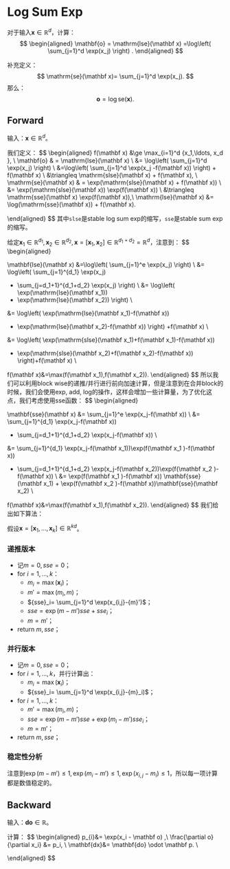 # Log Sum Exp

对于输入$\mathbf x\in \mathbb R^d$，计算：
$$
\begin{aligned}
\mathbf{o}
 = \mathrm{lse}(\mathbf x) =\log\left(
\sum_{j=1}^d \exp(x_j)
\right) .
\end{aligned}
$$

补充定义：
$$
\mathrm{se}(\mathbf x)=
\sum_{j=1}^d \exp(x_j).
$$
那么：
$$
\mathbf o= \log\mathrm{se}(\mathbf x).
$$




## Forward

输入：$\mathbf x\in \mathbb R^d$。

我们定义：
$$
\begin{aligned}
f(\mathbf x) &\ge  \max_{i=1}^d \{x_1,\ldots, x_d \}, \\
\mathbf{o}
 & = \mathrm{lse}(\mathbf x) \\
 &= \log\left(
\sum_{j=1}^d \exp(x_j)
\right)  \\
&=\log\left(
\sum_{j=1}^d \exp(x_j -f(\mathbf x))
\right) + f(\mathbf x) \\
&\triangleq \mathrm{slse}(\mathbf x) +  f(\mathbf x), \\
\mathrm{se}(\mathbf x) & = \exp(\mathrm{slse}(\mathbf x) +  f(\mathbf x)) \\
&= \exp(\mathrm{slse}(\mathbf x)) \exp(f(\mathbf x)) \\
&\triangleq \mathrm{sse}(\mathbf x) \exp(f(\mathbf x)),\\
\mathrm{lse}(\mathbf x)
&= \log(\mathrm{sse}(\mathbf x)) + f(\mathbf x).

\end{aligned}
$$
其中`slse`是stable log sum exp的缩写，`sse`是stable sum exp的缩写。

给定$\mathbf x_1 \in \mathbb R^{d_1}, \mathbf x_2 \in \mathbb R^{d_2}, \mathbf x=[\mathbf x_1, \mathbf x_2]\in \mathbb R^{d_1+d_2}=\mathbb R^{d}$，注意到：
$$
\begin{aligned}

\mathbf{lse}(\mathbf x) &=\log\left(
\sum_{j=1}^e \exp(x_j)
\right) \\
&=  \log\left(
\sum_{j=1}^{d_1} \exp(x_j)
+ \sum_{j=d_1+1}^{d_1+d_2} \exp(x_j)
\right) \\
&= \log\left(
\exp(\mathrm{lse}(\mathbf x_1))
+ \exp(\mathrm{lse}(\mathbf x_2))
\right) \\

&= \log\left(
\exp(\mathrm{lse}(\mathbf x_1)-f(\mathbf x))
+ \exp(\mathrm{lse}(\mathbf x_2)-f(\mathbf x))
\right) +f(\mathbf x) \\



&= \log\left(
\exp(\mathrm{slse}(\mathbf x_1)+f(\mathbf x_1)-f(\mathbf x))
+ \exp(\mathrm{slse}(\mathbf x_2)+f(\mathbf x_2)-f(\mathbf x))
\right)+f(\mathbf x) \\

f(\mathbf x)&=\max(f(\mathbf x_1),f(\mathbf x_2)).
\end{aligned}
$$
所以我们可以利用block wise的递推/并行进行前向加速计算，但是注意到在合并block的时候，我们会使用exp, add, log的操作，这样会增加一些计算量，为了优化这点，我们考虑使用$\mathrm{sse}$函数：
$$
\begin{aligned}

\mathbf{sse}(\mathbf x) &=
\sum_{j=1}^e \exp(x_j-f(\mathbf x))
\\
&=
\sum_{j=1}^{d_1} \exp(x_j-f(\mathbf x))
+ \sum_{j=d_1+1}^{d_1+d_2} \exp(x_j-f(\mathbf x)) \\

&=
\sum_{j=1}^{d_1} \exp(x_j-f(\mathbf x_1))\exp(f(\mathbf x_1 )-f(\mathbf x))
+ \sum_{j=d_1+1}^{d_1+d_2} \exp(x_j-f(\mathbf x_2))\exp(f(\mathbf x_2 )-f(\mathbf x)) \\
&= \exp(f(\mathbf x_1 )-f(\mathbf x)) \mathbf{sse}(\mathbf x_1) + \exp(f(\mathbf x_2 )-f(\mathbf x))\mathbf{sse}(\mathbf x_2)  \\


f(\mathbf x)&=\max(f(\mathbf x_1),f(\mathbf x_2)).
\end{aligned}
$$
我们给出如下算法：

假设$\mathbf x= [\mathbf x_1, \ldots, \mathbf x_k]\in \mathbb R^{kd}$。

### 递推版本

- 记$m=0,  {sse}=0$；
- for $i=1,\ldots ,k$：
  - $m_i =\max(\mathbf x_i)$；
  - ${m}'=\max({m_i},  m)$；
  - ${sse}_i= \sum_{j=1}^d \exp(x_{i,j}-{m}')$；
  - ${sse}= \exp(m-m') sse +  sse_i$；
  - $m=m'$；
- return $m, sse$；



### 并行版本

- 记$m=0,  {sse}=0$；
- for $i=1,\ldots ,k$，并行计算出：
  - $m_i =\max(\mathbf x_i)$；
  - ${sse}_i= \sum_{j=1}^d \exp(x_{i,j}-{m}_i)$；
- for $i=1,\ldots, k$：
  - ${m}'=\max({m_i},  m)$；
  - ${sse}= \exp(m-m') sse + \exp(m_i-m') sse_i$；
  - $m=m'$；
- return $m, sse$；



### 稳定性分析

注意到$\exp(m-m')\le 1, \exp(m_i-m')\le 1, \exp(x_{i,j}-m_i)\le 1$，所以每一项计算都是数值稳定的。



## Backward

输入：$\mathbf {do}\in \mathbb R$。

计算：
$$
\begin{aligned}
p_{i}&= \exp(x_i - \mathbf o) ,\\
\frac{\partial o}{\partial x_i}
&= p_i, \\
\mathbf{dx}&= \mathbf{do} \odot \mathbf p. \\

\end{aligned}
$$
